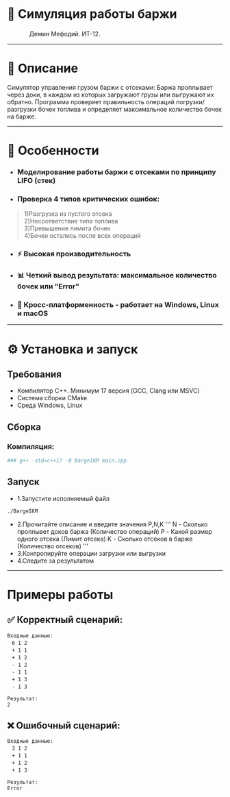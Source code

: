 # 🚢 Симуляция работы баржи
ᅟᅟᅟᅟДемин Мефодий. ИТ-12.

---

# 📧 Описание
Cимулятор управления грузом баржи с отсеками:
Баржа проплывает через доки, в каждом из которых загружают грузы или выгружают их обратно.
Программа проверяет правильность операций погрузки/разгрузки бочек топлива и определяет максимальное количество бочек на барже.

---

# 🌟 Особенности
* ### Моделирование работы баржи с отсеками по принципу LIFO (стек)
* ### Проверка 4 типов критических ошибок:
> 1)Разгрузка из пустого отсека <br>
> 2)Несоответствие типа топлива <br>
> 3)Превышение лимита бочек <br>
> 4)Бочки остались после всех операций <br>
* ### ⚡️ Высокая производительность 
* ### 📊 Четкий вывод результата: максимальное количество бочек или "Error"
* ### 📱 Кросс-платформенность - работает на Windows, Linux и macOS
---

# ⚙️ Установка и запуск

## Требования
* Компилятор C++. Минимум 17 версия (GCC, Clang или MSVC)
* Система сборки CMake
* Среда Windows, Linux

## Сборка
### Компиляция:
```bash
### g++ -std=c++17 -0 BargeIKM main.cpp
```

## Запуск
* 1.Запустите исполняемый файл
```bash
./BargeIKM
```
* 2.Прочитайте описание и введите значения P,N,K
'''
N - Сколько проплывет доков баржа (Количество операций)
P - Какой размер одного отсека (Лимит отсека)
K - Сколько отсеков в барже (Количество отсеков)
'''
* 3.Контролируйте операции загрузки или выгрузки
* 4.Следите за результатом
---

# Примеры работы
## ✅ Корректный сценарий:

```
Входные данные:
ㅤ6 1 2
ㅤ+ 1 1
ㅤ+ 1 2
ㅤ- 1 2
ㅤ- 1 1
ㅤ+ 1 3
ㅤ- 1 3

Результат:
2
```
## ❌ Ошибочный сценарий:
```
Входные данные:
ㅤ3 1 2
ㅤ+ 1 1
ㅤ+ 1 2
ㅤ+ 1 3

Результат:
Error
```
